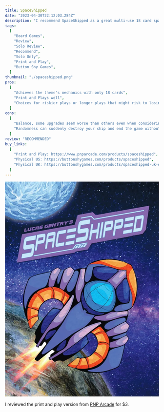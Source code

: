 ```yaml
---
title: SpaceShipped
date: "2023-04-30T22:12:03.284Z"
description: "I recommend SpaceShipped as a great multi-use 18 card space merchant adventure."
tags:
  [
    "Board Games",
    "Review",
    "Solo Review",
    "Recommend",
    "Solo Only",
    "Print and Play",
    "Button Shy Games",
  ]
thumbnail: "./spaceshipped.png"
pros:
  [
    "Achieves the theme's mechanics with only 18 cards",
    "Print and Plays well",
    "Choices for riskier plays or longer plays that might risk to losing to the enemy",
  ]
cons:
  [
    "Balance, some upgrades seem worse than others even when considering different builds",
    "Randomness can suddenly destroy your ship and end the game without any notice and time to prepare",
  ]
review: "RECOMMENDED"
buy_links:
  [
    "Print and Play: https://www.pnparcade.com/products/spaceshipped",
    "Physical US: https://buttonshygames.com/products/spaceshipped",
    "Physical UK: https://buttonshygames.com/products/spaceshipped-uk-only",
  ]
---
```


![SpaceShipped](./spaceshipped.png)

I reviewed the print and play version from [PNP Arcade](https://www.pnparcade.com/products/spaceshipped) for $3.
